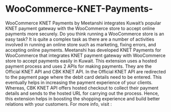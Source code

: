 # WooCommerce-KNET-Payments-
WooCommerce KNET Payments by Meetanshi integrates Kuwait’s popular KNET payment gateway with the WooCommerce store to accept online payments more securely.  Do you think running a WooCommerce store is an easy task? It is quite a complex task as there are a number of activities involved in running an online store such as marketing, fixing errors, and accepting online payments. Meetanshi has developed KNET Payments for WooCommerce that integrates KNET payment gateway with WooCommerce store to accept payments easily in Kuwait. This extension uses a hosted payment process and uses 2 APIs for making payments. They are the Official KNET API and CBK KNET API. In the Official KNET API are redirected to the payment page where the debit card details need to be entered. This eventually helps in increasing the payment experience of your clients. Whereas, CBK KNET API offers hosted checkout to collect their payment details and sends to the hosted URL for carrying out the process. Hence, this extension helps in boosting the shopping experience and build better relations with your customers. For more info, visit :
